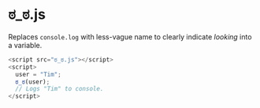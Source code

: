 # ಠ_ಠ.js

Replaces `console.log` with less-vague name to clearly indicate *looking* into a variable.

```js
<script src="ಠ_ಠ.js"></script>
<script>
  user = "Tim";
  ಠ_ಠ(user);
  // Logs "Tim" to console.
</script>
```
